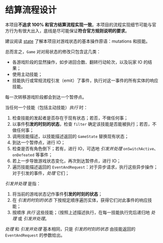 # 结算流程设计

本项目**不追求 100% 和官方结算流程实现一致**。本项目的流程实现细节可能与官方行为有很大出入，底线是尽可能保证**符合官方规则说明的要求**。

建议阅读 [state](./state.md) 了解本项目对游戏状态的基本操作原语：mutations 和技能。

总而言之，`Game` 对对局状态的修改只包含这几类：
- 各游戏阶段的显然操作，如步进回合数、翻转行动轮次，以及玩家 IO 的结果；
- 使用主动技能；
- 技能执行或常规流程引发（emit）了事件，执行对这一事件的所有实体的响应技能。

每一次转移游戏阶段都会到达一个暂停点。

当任何一个技能（包括主动技能）*执行* 时：
1. 检查技能的发起者是否存在于现有状态；若否，不做任何事；
1. 以事件**引发的时刻的状态**，检查 `filter` 确定该技能是否能被执行；若否，不做任何事；
1. 调用技能描述，以技能描述返回的 `GameState` 替换现有状态；
1. 到达一个暂停点，进行 IO；
1. 检查是否有角色倒下；若有，进行 IO，可选地 *引发并处理* `onSwitchActive`、`onDefeated` 等事件；
1. 若上一步导致游戏状态变化，再次到达暂停点，进行 IO；
1. 遍历技能描述返回的 `EventAndRequest`：对于异步请求，执行这些异步操作；对于引发的事件，*处理* 它们；

*引发并处理* 是指：
1. 将当前的游戏状态记作事件**引发的时刻的状态**；
1. 在 *引发的时刻的状态* 下按规定顺序遍历实体，获得它们对此事件的响应技能；
1. 按顺序 *执行* 这些技能；（按照上述描述执行，在每一技能执行完后递归地 *处理* 或 *引发并处理*。

*处理* 和 *引发并处理* 基本相同，只是 *引发的时刻的状态* 由技能返回的 `EventAndRequest` 的参数给出。
